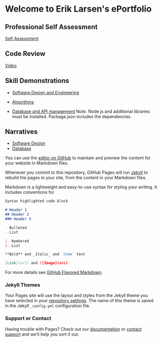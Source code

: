# Welcome to Erik Larsen's ePortfolio

## Professional Self Assessment
[Self Assessment](https://github.com/emlarsen91/emlarsen91.github.io/blob/master/Larsen_ProfessionalSelfAssessment.pdf)

## Code Review
[Video](https://youtu.be/DOZ0EijYd04)

## Skill Demonstrations
- [Software Design and Engineering](https://github.com/emlarsen91/emlarsen91.github.io/blob/master/MerchandiseTracker.py)

- [Algorithms](https://github.com/emlarsen91/emlarsen91.github.io/tree/master/Algorithms/AuthenticationSystem)

- [Database and API management](https://github.com/emlarsen91/emlarsen91.github.io/tree/master/Database%20Milestone)
Note. Node js and additional libraries must be installed. Package.json includes the dependencies.

## Narratives
- [Software Design](https://github.com/emlarsen91/emlarsen91.github.io/blob/master/Software%20Design%20Narrative.pdf)
- [Database](https://github.com/emlarsen91/emlarsen91.github.io/blob/master/Database%20Narrative.pdf)

You can use the [editor on GitHub](https://github.com/emlarsen91/emlarsen91.github.io/edit/master/index.md) to maintain and preview the content for your website in Markdown files.

Whenever you commit to this repository, GitHub Pages will run [Jekyll](https://jekyllrb.com/) to rebuild the pages in your site, from the content in your Markdown files.


Markdown is a lightweight and easy-to-use syntax for styling your writing. It includes conventions for

```markdown
Syntax highlighted code block

# Header 1
## Header 2
### Header 3

- Bulleted
- List

1. Numbered
2. List

**Bold** and _Italic_ and `Code` text

[Link](url) and ![Image](src)
```

For more details see [GitHub Flavored Markdown](https://guides.github.com/features/mastering-markdown/).

### Jekyll Themes

Your Pages site will use the layout and styles from the Jekyll theme you have selected in your [repository settings](https://github.com/emlarsen91/emlarsen91.github.io/settings). The name of this theme is saved in the Jekyll `_config.yml` configuration file.

### Support or Contact

Having trouble with Pages? Check out our [documentation](https://help.github.com/categories/github-pages-basics/) or [contact support](https://github.com/contact) and we’ll help you sort it out.
